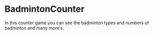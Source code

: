 # BadmintonCounter
In this counter game you can see the badminton types and numbers of badminton and many more's.

